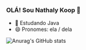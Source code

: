 ### OLÁ! Sou Nathaly Koop 👋

- 🌱 Estudando Java 
- 😄 Pronomes: ela / dela

![Anurag's GitHub stats](https://github-readme-stats.vercel.app/api?username=anuraghazra&show_icons=true&theme=radical)
